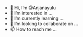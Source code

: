 - 👋 Hi, I’m @Anjanayulu
- 👀 I’m interested in ...
- 🌱 I’m currently learning ...
- 💞️ I’m looking to collaborate on ...
- 📫 How to reach me ...

<!---
Anjanayulu/Anjanayulu is a ✨ special ✨ repository because its `README.md` (this file) appears on your GitHub profile.
You can click the Preview link to take a look at your changes.
--->
